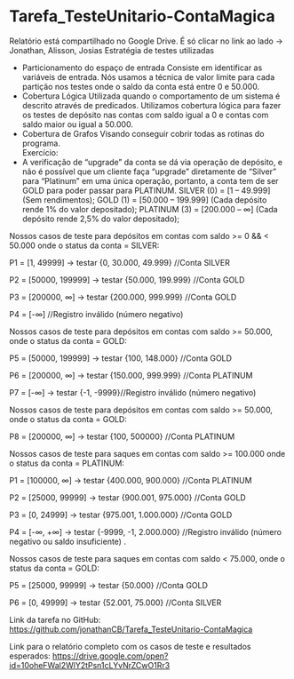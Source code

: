 # Tarefa_TesteUnitario-ContaMagica
Relatório está compartilhado no Google Drive. É só clicar no link ao lado ->
Jonathan, Alisson, Josias
Estratégia de testes utilizadas
- Particionamento do espaço de entrada
  Consiste em identificar as variáveis de entrada.
  Nós usamos a técnica de valor limite para cada partição nos testes onde o saldo da conta está entre 0 e 50.000.
- Cobertura Lógica
  Utilizada quando o comportamento de um sistema é descrito através de predicados.
  Utilizamos cobertura lógica para fazer os testes de depósito nas contas com saldo igual a 0 e contas com saldo maior ou igual a 50.000.
- Cobertura de Grafos
  Visando conseguir cobrir todas as rotinas do programa.  
Exercício:
- A verificação de “upgrade” da conta se dá via operação de depósito, e não é possível que um cliente faça “upgrade” diretamente de “Silver” para “Platinum” em uma única operação, portanto, a conta tem de ser GOLD para poder passar para PLATINUM.
SILVER (0) = [1 – 49.999] (Sem rendimentos);
GOLD (1) = [50.000 – 199.999] (Cada depósito rende 1% do valor depositado);
PLATINUM (3) = [200.000 – ∞] (Cada depósito rende 2,5% do valor depositado);

Nossos casos de teste para depósitos em contas com saldo >= 0 && < 50.000 onde o status da conta = SILVER:

P1 = [1, 49999] -> testar {0, 30.000, 49.999} //Conta SILVER 

P2 = [50000, 199999] -> testar {50.000, 199.999} //Conta GOLD

P3 = [200000, ∞] -> testar {200.000, 999.999} //Conta GOLD

P4 = [-∞] //Registro inválido (número negativo)

Nossos casos de teste para depósitos em contas com saldo >= 50.000, onde o status da conta = GOLD:

P5 = [50000, 199999] -> testar {100, 148.000} //Conta GOLD

P6 = [200000, ∞] -> testar {150.000, 999.999} //Conta PLATINUM

P7 = [-∞] -> testar {-1, -9999}//Registro inválido (número negativo)

Nossos casos de teste para depósitos em contas com saldo >= 50.000, onde o status da conta = GOLD:

P8 = [200000, ∞] -> testar {100, 500000} //Conta PLATINUM

Nossos casos de teste para saques em contas com saldo >= 100.000 onde o status da conta = PLATINUM:

P1 = [100000, ∞] -> testar {400.000, 900.000} //Conta PLATINUM

P2 = [25000, 99999] -> testar {900.001, 975.000} //Conta GOLD

P3 = [0, 24999] -> testar {975.001, 1.000.000} //Conta GOLD

P4 = [-∞, +∞] -> testar {-9999, -1, 2.000.000} //Registro inválido (número negativo ou saldo insuficiente)
.

Nossos casos de teste para saques em contas com saldo < 75.000, onde o status da conta = GOLD:

P5 = [25000, 99999] -> testar {50.000} //Conta GOLD

P6 = [0, 49999] -> testar {52.001, 75.000} //Conta SILVER

Link da tarefa no GitHub: https://github.com/jonathanCB/Tarefa_TesteUnitario-ContaMagica

Link para o relatório completo com os casos de teste e resultados esperados: https://drive.google.com/open?id=10oheFWal2WlY2tPsn1cLYvNrZCwO1Rr3
